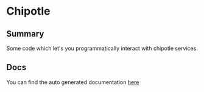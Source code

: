 # Chipotle

## Summary

Some code which let's you programmatically interact with chipotle services.

## Docs

You can find the auto generated documentation [here](https://loganlieou.github.io/chipotle-node/)
